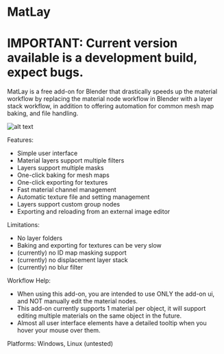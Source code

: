 # MatLay

# IMPORTANT: Current version available is a development build, expect bugs.

MatLay is a free add-on for Blender that drastically speeds up the material workflow by replacing the material node workflow in Blender with a layer stack workflow, in addition to offering automation for common mesh map baking, and file handling.

![alt text](https://raw.githubusercontent.com/LoganFairbairn/matlay/main/ExampleScreenShot.png?raw=true)

Features:
- Simple user interface
- Material layers support multiple filters
- Layers support multiple masks
- One-click baking for mesh maps
- One-click exporting for textures
- Fast material channel management
- Automatic texture file and setting management
- Layers support custom group nodes
- Exporting and reloading from an external image editor

Limitations:
- No layer folders
- Baking and exporting for textures can be very slow
- (currently) no ID map masking support
- (currently) no displacement layer stack
- (currently) no blur filter

Workflow Help:
- When using this add-on, you are intended to use ONLY the add-on ui, and NOT manually edit the material nodes.
- This add-on currently supports 1 material per object, it will support editing multiple materials on the same object in the future.
- Almost all user interface elements have a detailed tooltip when you hover your mouse over them.

Platforms: Windows, Linux (untested)